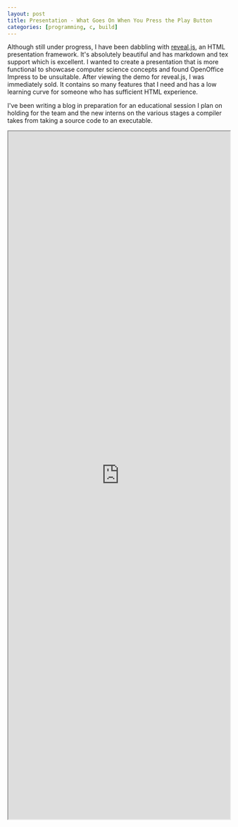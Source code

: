 ```yaml
---
layout: post
title: Presentation - What Goes On When You Press the Play Button
categories: [programming, c, build]
---
```

Although still under progress, I have been dabbling with [reveal.js](https://revealjs.com/), an HTML presentation framework. It's absolutely beautiful and has markdown and tex support which is excellent. I wanted to create a presentation that is more functional to showcase computer science concepts and found OpenOffice Impress to be unsuitable. After viewing the demo for reveal.js, I was immediately sold. It contains so many features that I need and has a low learning curve for someone who has sufficient HTML experience.

I've been writing a blog in preparation for an educational session I plan on holding for the team and the new interns on the various stages a compiler takes from taking a source code to an executable.

<iframe width="100%" height="40%" marginheight="0" marginwidth="0" src="https://github.com/zakuArbor/blog/tree/master/assets/presentations/build-process/index.html">
